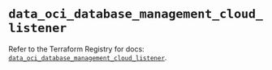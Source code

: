 # `data_oci_database_management_cloud_listener`

Refer to the Terraform Registry for docs: [`data_oci_database_management_cloud_listener`](https://registry.terraform.io/providers/hashicorp/oci/7.19.0/docs/data-sources/database_management_cloud_listener).
